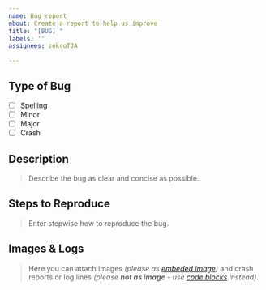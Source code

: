 ```yaml
---
name: Bug report
about: Create a report to help us improve
title: "[BUG] "
labels: ''
assignees: zekroTJA

---
```


## Type of Bug

- [ ] Spelling
- [ ] Minor
- [ ] Major
- [ ] Crash

## Description
> Describe the bug as clear and concise as possible.

## Steps to Reproduce
> Enter stepwise how to reproduce the bug.

## Images & Logs
> Here you can attach images *(please as [embeded image](https://github.com/adam-p/markdown-here/wiki/Markdown-Cheatsheet#images))* and crash reports or log lines *(please **not as image** - use [code blocks](https://github.com/adam-p/markdown-here/wiki/Markdown-Cheatsheet#code) instead)*.
